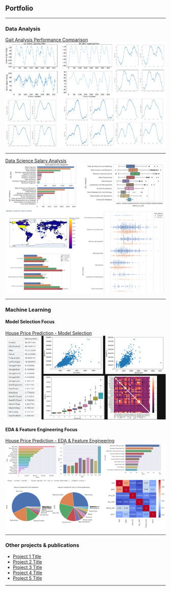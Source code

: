 ## Portfolio

---

### Data Analysis

[Gait Analysis Performance Comparison](/data_analysis_p1)
<img src="images/thumbnail_images/running_analysis.png?raw=true"/>

---
[Data Science Salary Analysis](/data_analysis_p2)
<img src="images/thumbnail_images/data_science_salary_analysis.png?raw=true"/>

---
### Machine Learning

#### Model Selection Focus
[House Price Prediction - Model Selection](/machine_learning_p1)
<img src="images/thumbnail_images/house_price_prediction_model_selection.drawio.png?raw=true"/>

#### EDA & Feature Engineering Focus
[House Price Prediction - EDA & Feature Engineering](/machine_learning_p3)
<img src="images/thumbnail_images/house_price_prediction.png?raw=true"/>

---

### Other projects & publications

- [Project 1 Title](http://example.com/)
- [Project 2 Title](http://example.com/)
- [Project 3 Title](http://example.com/)
- [Project 4 Title](http://example.com/)
- [Project 5 Title](http://example.com/)

---
